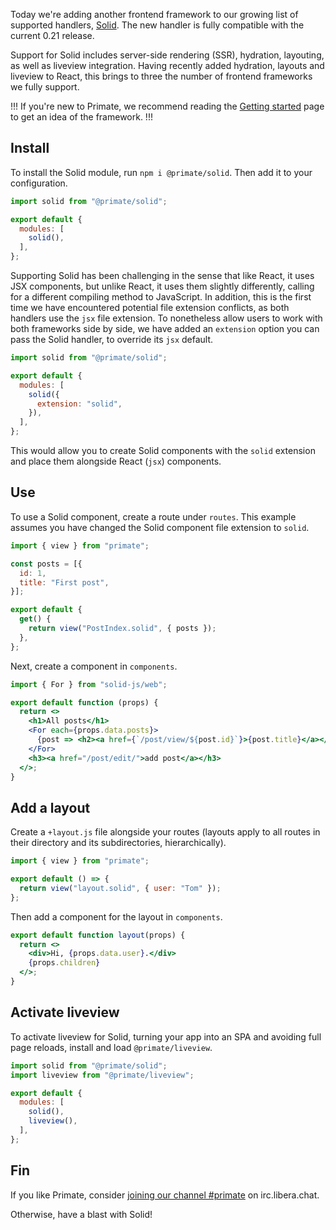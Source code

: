 Today we're adding another frontend framework to our growing list of supported
handlers, [Solid]. The new handler is fully compatible with the current 0.21
release.

Support for Solid includes server-side rendering (SSR), hydration, layouting,
as well as liveview integration. Having recently added hydration, layouts and
liveview to React, this brings to three the number of frontend frameworks we
fully support.

!!!
If you're new to Primate, we recommend reading the [Getting started] page to
get an idea of the framework.
!!!

## Install

To install the Solid module, run `npm i @primate/solid`. Then add it to your
configuration.

```js caption=primate.config.js
import solid from "@primate/solid";

export default {
  modules: [
    solid(),
  ],
};
```

Supporting Solid has been challenging in the sense that like React, it uses JSX
components, but unlike React, it uses them slightly differently, calling for
a different compiling method to JavaScript. In addition, this is the first time
we have encountered potential file extension conflicts, as both handlers use
the `jsx` file extension. To nonetheless allow users to work with both
frameworks side by side, we have added an `extension` option you can pass the
Solid handler, to override its `jsx` default.

```js caption=primate.config.js
import solid from "@primate/solid";

export default {
  modules: [
    solid({
      extension: "solid",
    }),
  ],
};
```

This would allow you to create Solid components with the `solid` extension and
place them alongside React (`jsx`) components.

## Use

To use a Solid component, create a route under `routes`. This example assumes
you have changed the Solid component file extension to `solid`.

```js caption=routes/posts.js
import { view } from "primate";

const posts = [{
  id: 1,
  title: "First post",
}];

export default {
  get() {
    return view("PostIndex.solid", { posts });
  },
};
```

Next, create a component in `components`.

```jsx caption=components/PostIndex.solid
import { For } from "solid-js/web";

export default function (props) {
  return <>
    <h1>All posts</h1>
    <For each={props.data.posts}>
      {post => <h2><a href={`/post/view/${post.id}`}>{post.title}</a></h2>}
    </For>
    <h3><a href="/post/edit/">add post</a></h3>
  </>;
}
```

## Add a layout

Create a `+layout.js` file alongside your routes (layouts apply to all routes 
in their directory and its subdirectories, hierarchically).

```js caption=routes/+layout.js
import { view } from "primate";

export default () => {
  return view("layout.solid", { user: "Tom" });
};
```

Then add a component for the layout in `components`.

```jsx caption=components/layout.solid
export default function layout(props) {
  return <>
    <div>Hi, {props.data.user}.</div>
    {props.children}
  </>;
}
```

## Activate liveview

To activate liveview for Solid, turning your app into an SPA and avoiding full
page reloads, install and load `@primate/liveview`.

```js caption=primate.config.js
import solid from "@primate/solid";
import liveview from "@primate/liveview";

export default {
  modules: [
    solid(),
    liveview(),
  ],
};
```

## Fin

If you like Primate, consider [joining our channel #primate][irc] on 
irc.libera.chat.

Otherwise, have a blast with Solid!

[Getting started]: /guide/getting-started
[Solid]: https://www.solidjs.com
[irc]: https://web.libera.chat#primate
